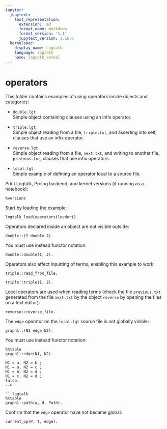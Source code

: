 ```yaml
---
jupyter:
  jupytext:
    text_representation:
      extension: .md
      format_name: markdown
      format_version: '1.1'
      jupytext_version: 1.16.6
  kernelspec:
    display_name: Logtalk
    language: logtalk
    name: logtalk_kernel
---
```


<!--
________________________________________________________________________

This file is part of Logtalk <https://logtalk.org/>  
SPDX-FileCopyrightText: 1998-2025 Paulo Moura <pmoura@logtalk.org>  
SPDX-License-Identifier: Apache-2.0

Licensed under the Apache License, Version 2.0 (the "License");
you may not use this file except in compliance with the License.
You may obtain a copy of the License at

    http://www.apache.org/licenses/LICENSE-2.0

Unless required by applicable law or agreed to in writing, software
distributed under the License is distributed on an "AS IS" BASIS,
WITHOUT WARRANTIES OR CONDITIONS OF ANY KIND, either express or implied.
See the License for the specific language governing permissions and
limitations under the License.
________________________________________________________________________
-->

# operators

This folder contains examples of using operators inside objects and
categories:

- `double.lgt`  
	Simple object containing clauses using an infix operator.

- `triple.lgt`  
	Simple object reading from a file, `triple.txt`, and asserting into 
	self, clauses that use an infix operator.

- `reverse.lgt`  
	Simple object reading from a file, `next.txt`, and writing to 
	another file, `previous.txt`, clauses that use infix operators.

- `local.lgt`  
	Simple example of defining an operator local to a source file.

Print Logtalk, Prolog backend, and kernel versions (if running as a notebook):

```logtalk
%versions
```

Start by loading the example:

```logtalk
logtalk_load(operators(loader)).
```

Operators declared inside an object are not visible outside:

```logtalk
double::(I double J).
```

<!--
Syntax error: Operator expected
-->

You must use instead functor notation:

```logtalk
double::double(I, J).
```

<!--
I = 1, J = 2 ;
I = 2, J = 4 ;
I = 3, J = 6 ;
false.
-->

Operators also affect inputting of terms, enabling this example to work:

```logtalk
triple::read_from_file.
```

<!--
true.
-->

```logtalk
triple::triple(I, J).
```

<!--
I = 1, J = 3 ;
I = 2, J = 6 ;
I = 3, J = 9 ;
false.
-->

Local operators are used when reading terms (check the file `previous.txt`
generated from the file `next.txt` by the object `reverse` by opening the
files on a text editor):

```logtalk
reverse::reverse_file.
```

<!--
true.
-->

The `edge` operator on the `local.lgt` source file is not globally visible:

```logtalk
graph1::(N1 edge N2).
```

<!--
uncaught exception: error(syntax_error('user_input:10 (char:13) ) or operator expected'),read_term/3)
-->

You must use instead functor notation:

```logtalk
%%table
graph1::edge(N1, N2).

N1 = a, N2 = b ;
N1 = a, N2 = c ;
N1 = b, N2 = d ;
N1 = c, N2 = d ;
false.
-->

```logtalk
%%table
graph1::path(a, d, Path).
```

<!--
Path = [a, b, d] ;
Path = [a, c, d] ;
false.
-->

Confirm that the `edge` operator have not became global:

```logtalk
current_op(P, T, edge).
```

<!--
false.
-->

